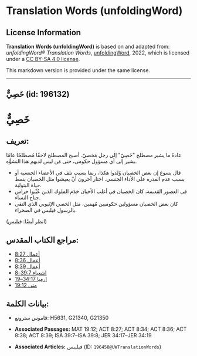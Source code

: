 # Translation Words (unfoldingWord)

## License Information

**Translation Words (unfoldingWord)** is based on and adapted from: _unfoldingWord® Translation Words_, [unfoldingWord](https://unfoldingword.org/utw), 2022, which is licensed under a [CC BY-SA 4.0 license](https://creativecommons.org/licenses/by-sa/4.0/legalcode.en).

This markdown version is provided under the same license.



--------------------------------

## خَصِيٌّ (id: 196132)

خَصِيٌّ
=======

تعريف:
------

عادةً ما يشير مصطلح "خَصِيّ" إلى رجل مَخصيّ. أصبح المصطلح لاحقًا مُصطلحًا عامًا يشير إلى أي مسؤول حكومي، حتى مَن ليس لديهم هذا التشوُّه.

* قال يسوع إن بعض الخصيان وُلدوا هكذا، ربما بسبب تلف في الأعضاء الجنسية أو بسبب عدم القدرة على الأداء الجنسي. اختار آخرون أنْ يعيشوا مثل الخصيان بنمط حياة البتولية.
* في العصور القديمة، كان الخصيان في أغلب الأحيان خدَم الملوك الذين عُيِّنوا حراس جناح النساء.
* كان بعض الخصيان مسؤولين حكوميين مُهمين، مثل الخصي الإثيوبي الذي التقى بالرسول فيلبس في الصحراء.

(انظر أيضًا: فيلبس)

مراجع الكتاب المقدس:
--------------------

* [أعمال 8:27](https://ref.ly/Acts8:27)
* [أعمال 8:36](https://ref.ly/Acts8:36)
* [أعمال 8:39](https://ref.ly/Acts8:39)
* [إشعياء 39:7–8](https://ref.ly/Isa39:7-Isa39:8)
* [إرميا 34:17–19](https://ref.ly/Jer34:17-Jer34:19)
* [متى 19:12](https://ref.ly/Matt19:12)

بيانات الكلمة:
--------------

* قاموس سترونغ: H5631, G21340, G21350

* **Associated Passages:** MAT 19:12; ACT 8:27; ACT 8:34; ACT 8:36; ACT 8:38; ACT 8:39; ISA 39:7–ISA 39:8; JER 34:17–JER 34:19
* **Associated Articles:** فيليبس (ID: `196458@UWTranslationWords`)

